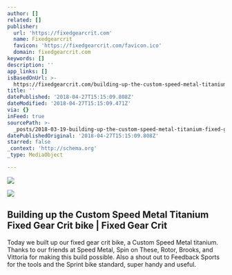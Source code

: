 ```yaml
---
author: []
related: []
publisher:
  url: 'https://fixedgearcrit.com'
  name: Fixedgearcrit
  favicon: 'https://fixedgearcrit.com/favicon.ico'
  domain: fixedgearcrit.com
keywords: []
description: ''
app_links: []
isBasedOnUrl: >-
  https://fixedgearcrit.com/building-up-the-custom-speed-metal-titanium-fixed-gear-crit-bike/
title: ''
datePublished: '2018-04-27T15:15:09.808Z'
dateModified: '2018-04-27T15:15:09.471Z'
via: {}
inFeed: true
sourcePath: >-
  _posts/2018-03-19-building-up-the-custom-speed-metal-titanium-fixed-gear-crit.md
datePublishedOriginal: '2018-04-27T15:15:09.808Z'
starred: false
_context: 'http://schema.org'
_type: MediaObject

---
```

![](https://imgflo.herokuapp.com/graph/2b2431f8e7ba7b0/ba30c7a987aa051596fe96e41ed2221c/noop.jpg?input=https%3A%2F%2Ffixedgearcrit.com%2Fwp-content%2Fuploads%2F2018%2F03%2FSpeedMetalFixed_16-03-2018_LeicaMMonochrom_BMP-37-of-37-740x492.jpg)

<article style=""><img src="https://imgflo.herokuapp.com/graph/2b2431f8e7ba7b0/9bef2ed3e8be05791080139bb25efd63/noop.png?input=https%3A%2F%2Ffixedgearcrit.com%2Fwp-content%2Fuploads%2F2017%2F12%2FGroen_zwart.png" /><h1>Building up the Custom Speed Metal Titanium Fixed Gear Crit bike | Fixed Gear Crit</h1><p>Today we built up our fixed gear crit bike, a Custom Speed Metal titanium. Thanks to our friends at Speed Metal, Spin on These, Rotor, Brooks, and Vittoria for making this build possible. Also a shout out to Feedback Sports for the tools and the Sprint bike standard, super handy and useful.</p></article>
